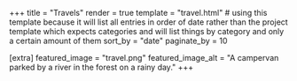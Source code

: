 +++
title = "Travels"
render = true
template = "travel.html" # using this template because it will list all entries in order of date rather than the project template which expects categories and will list things by category and only a certain amount of them
sort_by = "date"
paginate_by = 10

[extra]
featured_image = "travel.png"
featured_image_alt = "A campervan parked by a river in the forest on a rainy day."
+++